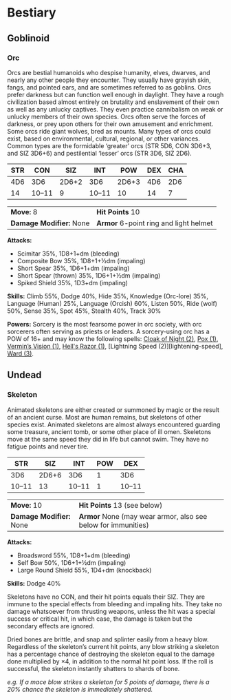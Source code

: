# Bestiary

## Goblinoid

### Orc

Orcs are bestial humanoids who despise humanity, elves, dwarves, and nearly any other people they encounter. They usually have grayish skin, fangs, and pointed ears, and are sometimes referred to as goblins. Orcs prefer darkness but can function well enough in daylight. They have a rough civilization based almost entirely on brutality and enslavement of their own as well as any unlucky captives. They even practice cannibalism on weak or unlucky members of their own species. Orcs often serve the forces of darkness, or prey upon others for their own amusement and enrichment. Some orcs ride giant wolves, bred as mounts. Many types of orcs could exist, based on environmental, cultural, regional, or other variances. Common types are the formidable ‘greater’ orcs (STR 5D6, CON 3D6+3, and SIZ 3D6+6) and pestilential ‘lesser’ orcs (STR 3D6, SIZ 2D6).

| **STR** | **CON** | **SIZ** | **INT** | **POW** | **DEX** | **CHA** |
|---------|---------|---------|---------|---------|---------|---------|
| 4D6     | 3D6     | 2D6+2   | 3D6     | 2D6+3   | 4D6     | 2D6     |
| 14      | 10–11   | 9       | 10–11   | 10      | 14      | 7       |

|                           |                                         |
|---------------------------|-----------------------------------------|
| **Move:** 8               | **Hit Points** 10                       |
| **Damage Modifier:** None | **Armor** 6-point ring and light helmet |

**Attacks:**

-   Scimitar 35%, 1D8+1+dm (bleeding)
-   Composite Bow 35%, 1D8+1+½dm (impaling)
-   Short Spear 35%, 1D6+1+dm (impaling)
-   Short Spear (thrown) 35%, 1D6+1+½dm (impaling)
-   Spiked Shield 35%, 1D3+dm (impaling)

**Skills:** Climb 55%, Dodge 40%, Hide 35%, Knowledge (Orc-lore) 35%, Language (Human) 25%, Language (Orcish) 60%, Listen 50%, Ride (wolf) 50%, Sense 35%, Spot 45%, Stealth 40%, Track 30%

**Powers:** Sorcery is the most fearsome power in orc society, with orc sorcerers often serving as priests or leaders. A sorcery-using orc has a POW of 16+ and may know the following spells: [Cloak of Night (2)][cloak-of-night], [Pox (1)][pox], [Vermin’s Vision (1)][vermins-vision], [Hell's Razor (1)][hells-razor], [Lightning Speed (2)][lightening-speed], [Ward (3)][ward].

## Undead

### Skeleton

Animated skeletons are either created or summoned by magic or the result of an ancient curse. Most are human remains, but skeletons of other species exist. Animated skeletons are almost always encountered guarding some treasure, ancient tomb, or some other place of ill omen. Skeletons move at the same speed they did in life but cannot swim. They have no fatigue points and never tire.

| **STR** | **SIZ** | **INT** | **POW** | **DEX** |
|---------|---------|---------|---------|---------|
| 3D6     | 2D6+6   | 3D6     | 1       | 3D6     |
| 10–11   | 13      | 10–11   | 1       | 10–11   |

|                           |                                                                |
|---------------------------|----------------------------------------------------------------|
| **Move:** 10              | **Hit Points** 13 (see below)                                  |
| **Damage Modifier:** None | **Armor** None (may wear armor, also see below for immunities) |

**Attacks:**

-   Broadsword 55%, 1D8+1+dm (bleeding)
-   Self Bow 50%, 1D6+1+½dm (impaling)
-   Large Round Shield 55%, 1D4+dm (knockback)

**Skills:** Dodge 40%

Skeletons have no CON, and their hit points equals their SIZ. They are immune to the special effects from bleeding and impaling hits. They take no damage whatsoever from thrusting weapons, unless the hit was a special success or critical hit, in which case, the damage is taken but the secondary effects are ignored.

Dried bones are brittle, and snap and splinter easily from a heavy blow. Regardless of the skeleton’s current hit points, any blow striking a skeleton has a percentage chance of destroying the skeleton equal to the damage done multiplied by ×4, in addition to the normal hit point loss. If the roll is successful, the skeleton instantly shatters to shards of bone.

_e.g. If a mace blow strikes a skeleton for 5 points of damage, there is a 20% chance the skeleton is immediately shattered._

[cloak-of-night]: https://brp-codex.com/#/Sorcery?id=cloak-of-night-1-4
[pox]: https://brp-codex.com/#/Sorcery?id=pox-1
[hells-razor]: https://brp-codex.com/#/Sorcery?id=hells-razor-1-4
[lightning-speed]: https://brp-codex.com/#/Sorcery?id=lightning-speed-1-3
[vermins-vision]: https://brp-codex.com/#/Sorcery?id=vermins-vision-1
[ward]: https://brp-codex.com/#/Sorcery?id=ward-3